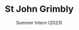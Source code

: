 ---
layout: page
title: St John Grimbly
subtitle: Summer Intern (2023)
interests: Differential Privacy and Fairness
nextposition: PhD, University of Cape Town
img: assets/img/group/generic_m.png
redirect: https://stjohngrimbly.com
importance: 3
category: Visiting Students and Interns
---